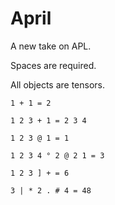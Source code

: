 # April

A new take on APL.

Spaces are required.

All objects are tensors.

    1 + 1 = 2

    1 2 3 + 1 = 2 3 4 

    1 2 3 @ 1 = 1

    1 2 3 4 ° 2 @ 2 1 = 3

    1 2 3 ] + = 6

    3 | * 2 . # 4 = 48


    

